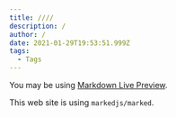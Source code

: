```yaml
---
title: ////
description: /
author: /
date: 2021-01-29T19:53:51.999Z
tags:
  - Tags
---
```

You may be using [Markdown Live Preview](https://markdownlivepreview.com/).

This web site is using `markedjs/marked`.